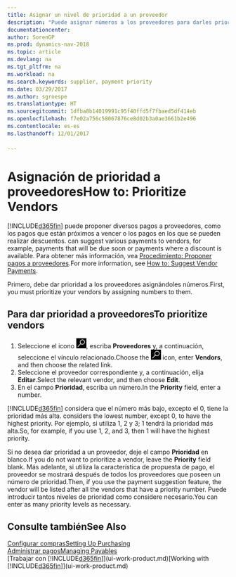 ```yaml
---
title: Asignar un nivel de prioridad a un proveedor
description: "Puede asignar números a los proveedores para darles prioridad y facilitar las sugerencias de pago en Dynamics NAV."
documentationcenter: 
author: SorenGP
ms.prod: dynamics-nav-2018
ms.topic: article
ms.devlang: na
ms.tgt_pltfrm: na
ms.workload: na
ms.search.keywords: supplier, payment priority
ms.date: 03/29/2017
ms.author: sgroespe
ms.translationtype: HT
ms.sourcegitcommit: 1dfba8b14019991c95f40ffd5f7fbaed5df414eb
ms.openlocfilehash: f7e02a756c58067876ce8d02b3a0ae3661b2e496
ms.contentlocale: es-es
ms.lasthandoff: 12/01/2017

---
```

# <a name="how-to-prioritize-vendors"></a><span data-ttu-id="3525f-103">Asignación de prioridad a proveedores</span><span class="sxs-lookup"><span data-stu-id="3525f-103">How to: Prioritize Vendors</span></span>
[!INCLUDE[d365fin](includes/d365fin_md.md)]<span data-ttu-id="3525f-104"> puede proponer diversos pagos a proveedores, como los pagos que están próximos a vencer o los pagos en los que se pueden realizar descuentos.</span><span class="sxs-lookup"><span data-stu-id="3525f-104"> can suggest various payments to vendors, for example, payments that will be due soon or payments where a discount is available.</span></span> <span data-ttu-id="3525f-105">Para obtener más información, vea [Procedimiento: Proponer pagos a proveedores](payables-how-suggest-vendor-payments.md).</span><span class="sxs-lookup"><span data-stu-id="3525f-105">For more information, see [How to: Suggest Vendor Payments](payables-how-suggest-vendor-payments.md).</span></span>

<span data-ttu-id="3525f-106">Primero, debe dar prioridad a los proveedores asignándoles números.</span><span class="sxs-lookup"><span data-stu-id="3525f-106">First, you must prioritize your vendors by assigning numbers to them.</span></span>

## <a name="to-prioritize-vendors"></a><span data-ttu-id="3525f-107">Para dar prioridad a proveedores</span><span class="sxs-lookup"><span data-stu-id="3525f-107">To prioritize vendors</span></span>
1. <span data-ttu-id="3525f-108">Seleccione el icono ![Buscar página o informe](media/ui-search/search_small.png "icono Buscar página o informe"), escriba **Proveedores** y, a continuación, seleccione el vínculo relacionado.</span><span class="sxs-lookup"><span data-stu-id="3525f-108">Choose the ![Search for Page or Report](media/ui-search/search_small.png "Search for Page or Report icon") icon, enter **Vendors**, and then choose the related link.</span></span>
2. <span data-ttu-id="3525f-109">Seleccione el proveedor correspondiente y, a continuación, elija **Editar**.</span><span class="sxs-lookup"><span data-stu-id="3525f-109">Select the relevant vendor, and then choose **Edit**.</span></span>
3. <span data-ttu-id="3525f-110">En el campo **Prioridad**, escriba un número.</span><span class="sxs-lookup"><span data-stu-id="3525f-110">In the **Priority** field, enter a number.</span></span>

[!INCLUDE[d365fin](includes/d365fin_md.md)]<span data-ttu-id="3525f-111"> considera que el número más bajo, excepto el 0, tiene la prioridad más alta.</span><span class="sxs-lookup"><span data-stu-id="3525f-111"> considers the lowest number, except 0, to have the highest priority.</span></span> <span data-ttu-id="3525f-112">Por ejemplo, si utiliza 1, 2 y 3; 1 tendrá la prioridad más alta.</span><span class="sxs-lookup"><span data-stu-id="3525f-112">So, for example, if you use 1, 2, and 3, then 1 will have the highest priority.</span></span>

<span data-ttu-id="3525f-113">Si no desea dar prioridad a un proveedor, deje el campo **Prioridad** en blanco.</span><span class="sxs-lookup"><span data-stu-id="3525f-113">If you do not want to prioritize a vendor, leave the **Priority** field blank.</span></span> <span data-ttu-id="3525f-114">Más adelante, si utiliza la característica de propuesta de pago, el proveedor se mostrará después de todos los proveedores que poseen un número de prioridad.</span><span class="sxs-lookup"><span data-stu-id="3525f-114">Then, if you use the payment suggestion feature, the vendor will be listed after all the vendors that have a priority number.</span></span> <span data-ttu-id="3525f-115">Puede introducir tantos niveles de prioridad como considere necesario.</span><span class="sxs-lookup"><span data-stu-id="3525f-115">You can enter as many priority levels as necessary.</span></span>

## <a name="see-also"></a><span data-ttu-id="3525f-116">Consulte también</span><span class="sxs-lookup"><span data-stu-id="3525f-116">See Also</span></span>
[<span data-ttu-id="3525f-117">Configurar compras</span><span class="sxs-lookup"><span data-stu-id="3525f-117">Setting Up Purchasing</span></span>](purchasing-setup-purchasing.md)  
[<span data-ttu-id="3525f-118">Administrar pagos</span><span class="sxs-lookup"><span data-stu-id="3525f-118">Managing Payables</span></span>](payables-manage-payables.md)  
<span data-ttu-id="3525f-119">[Trabajar con [!INCLUDE[d365fin](includes/d365fin_md.md)]](ui-work-product.md)</span><span class="sxs-lookup"><span data-stu-id="3525f-119">[Working with [!INCLUDE[d365fin](includes/d365fin_md.md)]](ui-work-product.md)</span></span>

